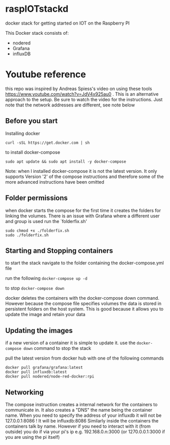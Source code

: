 # raspIOTstackd
docker stack for getting started on IOT on the Raspberry PI

This Docker stack consists of:
  * nodered
  * Grafana
  * influxDB
  
# Youtube reference
this repo was inspired by Andreas Spiess's video on using these tools https://www.youtube.com/watch?v=JdV4x925au0 . This is an alternative approach to the setup. Be sure to watch the video for the instructions. Just note that the network addresses are different, see note below

## Before you start
Installing docker
```
curl -sSL https://get.docker.com | sh
```

to install docker-compose
```
sudo apt update && sudo apt install -y docker-compose
```

Note: when I installed docker-compose it is not the latest version.
It only supports Version '2' of the compose instructions and therefore some of the more advanced instructions have been omitted

## Folder permissions
when docker starts the compose for the first time it creates the folders for linking the volumes.
There is an issue with Grafana where a different user and group is used run the `folderfix.sh'

```
sudo chmod +x ./folderfix.sh
sudo ./folderfix.sh
```

## Starting and Stopping containers
to start the stack navigate to the folder containing the docker-compose.yml file

run the following
`docker-compose up -d`

to stop
`docker-compose down`

docker deletes the containers with the docker-compose down command. However because the compose file specifies volumes the data is stored in persistent folders on the host system. This is good because it allows you to update the image and retain your data

## Updating the images
if a new version of a container it is simple to update it.
use the  `docker-compose down` command to stop the stack

pull the latest version from docker hub with one of the following commands

```
docker pull grafana/grafana:latest
docker pull influxdb:latest
docker pull nodered/node-red-docker:rpi
```

## Networking
The compose instruction creates a internal network for the containers to communicate in.
It also creates a "DNS" the name being the container name.
When you need to specify the address of your influxdb it will not be 127.0.0.1:8086 ! It will be influxdb:8086
Similarly inside the containers the containers talk by name. However if you need to interact with it (from outside) you do if via your pi's ip e.g. 192.168.0.n:3000 (or 1270.0.0.1:3000 if you are using the pi itself)
